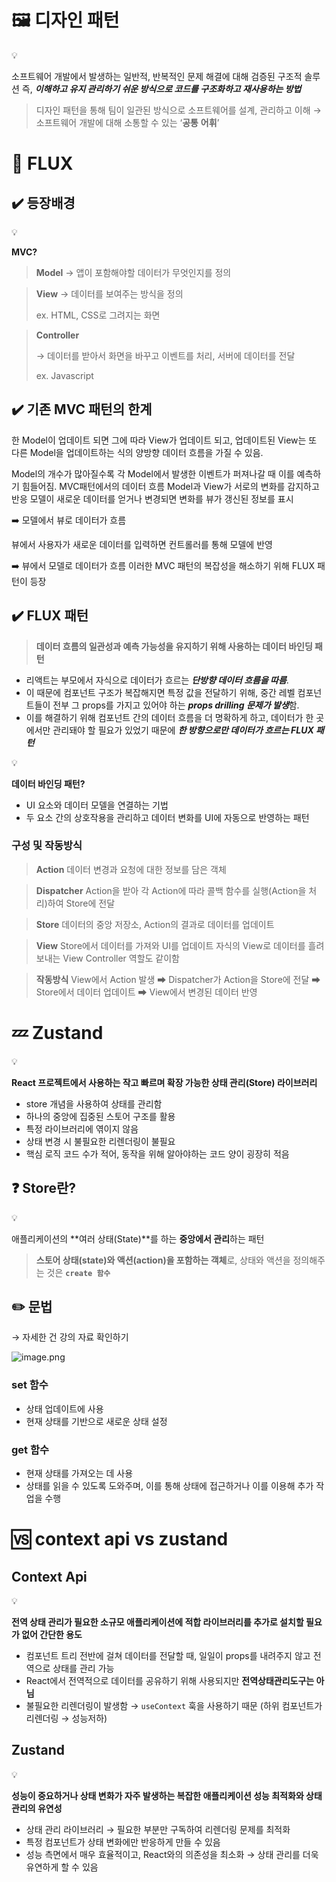 # 🖼️ 디자인 패턴

<aside>
💡

소프트웨어 개발에서 발생하는 일반적, 반복적인 문제 해결에 대해 검증된 구조적 솔루션
즉, ***이해하고 유지 관리하기 쉬운 방식으로 코드를 구조화하고 재사용하는 방법***

</aside>

> 디자인 패턴을 통해 팀이 일관된 방식으로 소프트웨어를 설계, 관리하고 이해
→ 소프트웨어 개발에 대해 소통할 수 있는 ‘**공통** **어휘**’
> 

# 💬 FLUX

## ✔️ 등장배경

<aside>
💡

**MVC?**

</aside>

> **Model**
→ 앱이 포함해야할 데이터가 무엇인지를 정의
> 

> **View**
→ 데이터를 보여주는 방식을 정의
> 
> 
> ex. HTML, CSS로 그려지는 화면
> 

> **Controller**
> 
> 
> → 데이터를 받아서 화면을 바꾸고 이벤트를 처리, 서버에 데이터를 전달
> 
> ex. Javascript
> 

## ✔️ 기존 MVC 패턴의 한계

한 Model이 업데이트 되면 그에 따라 View가 업데이트 되고, 업데이트된 View는 또 다른 Model을 업데이트하는 식의
양방향 데이터 흐름을 가질 수 있음.

Model의 개수가 많아질수록 각 Model에서 발생한 이벤트가 퍼져나갈 때 이를 예측하기 힘들어짐.
MVC패턴에서의 데이터 흐름
Model과 View가 서로의 변화를 감지하고 반응
모델이 새로운 데이터를 얻거나 변경되면
변화를 뷰가 갱신된 정보를 표시

➡️ 모델에서 뷰로 데이터가 흐름

뷰에서 사용자가 새로운 데이터를 입력하면
컨트롤러를 통해 모델에 반영

➡️ 뷰에서 모델로 데이터가 흐름
이러한 MVC 패턴의 복잡성을 해소하기 위해 FLUX 패턴이 등장

## ✔️ FLUX 패턴

> **데이터 흐름의 일관성과 예측 가능성을 유지하기 위해 사용하는 데이터 바인딩 패턴**
> 
- 리액트는 부모에서 자식으로 데이터가 흐르는 ***단방향 데이터 흐름을 따름***.
- 이 때문에 컴포넌트 구조가 복잡해지면 특정 값을 전달하기 위해,
중간 레벨 컴포넌트들이 전부 그 props를 가지고 있어야 하는 ***props drilling 문제가 발생***함.
- 이를 해결하기 위해 컴포넌트 간의 데이터 흐름을 더 명확하게 하고, 
데이터가 한 곳에서만 관리돼야 할 필요가 있었기 때문에 ***한 방향으로만 데이터가 흐르는 FLUX 패턴***

<aside>
💡

**데이터 바인딩 패턴?**

</aside>

- UI 요소와 데이터 모델을 연결하는 기법
- 두 요소 간의 상호작용을 관리하고 데이터 변화를 UI에 자동으로 반영하는 패턴

### 구성 및 작동방식

> **Action**
데이터 변경과 요청에 대한 정보를 담은 객체
> 

> **Dispatcher**
Action을 받아 각 Action에 따라 콜백 함수를 실행(Action을 처리)하여 Store에 전달
> 

> **Store**
데이터의 중앙 저장소, Action의 결과로 데이터를 업데이트
> 

> **View**
Store에서 데이터를 가져와 UI를 업데이트
자식의 View로 데이터를 흘려 보내는 View Controller 역할도 같이함
> 

> **작동방식**
View에서 Action 발생 ➡ Dispatcher가 Action을 Store에 전달 
➡ Store에서 데이터 업데이트 ➡ View에서 변경된 데이터 반영
> 

# 💤 Zustand

<aside>
💡

**React 프로젝트에서 사용하는 작고 빠르며 확장 가능한 상태 관리(Store) 라이브러리**

</aside>

- store 개념을 사용하여 상태를 관리함
- 하나의 중앙에 집중된 스토어 구조를 활용
- 특정 라이브러리에 엮이지 않음
- 상태 변경 시 불필요한 리렌더링이 불필요
- 핵심 로직 코드 수가 적어, 동작을 위해 알아야하는 코드 양이 굉장히 적음

## ❓ Store란?

<aside>
💡

애플리케이션의 **여러 상태(State)**를 하는 **중앙에서 관리**하는 패턴

> **스토어
상태(state)와 액션(action)을 포함하는 객체**로, 상태와 액션을 정의해주는 것은 **`create 함수`**
> 
</aside>

## ✏️ 문법

→ 자세한 건 강의 자료 확인하기

![image.png](https://prod-files-secure.s3.us-west-2.amazonaws.com/e6fa8f03-79ab-4c3e-98cf-c3cfdfd58f17/e0453771-bd95-46fc-82ba-c35c5fb18bb1/image.png)

### set 함수

- 상태 업데이트에 사용
- 현재 상태를 기반으로 새로운 상태 설정

### get 함수

- 현재 상태를 가져오는 데 사용
- 상태를 읽을 수 있도록 도와주며, 이를 통해 상태에 접근하거나 이를 이용해 추가 작업을 수행

# 🆚 context api vs zustand

## Context Api

<aside>
💡

**전역 상태 관리가 필요한 소규모 애플리케이션에 적합
라이브러리를 추가로 설치할 필요가 없어 간단한 용도**

</aside>

- 컴포넌트 트리 전반에 걸쳐 데이터를 전달할 때, 일일이 props를 내려주지 않고 전역으로 상태를 관리 가능
- React에서 전역적으로 데이터를 공유하기 위해 사용되지만 **전역상태관리도구는 아님**
- 불필요한 리렌더링이 발생함 → `useContext` 훅을 사용하기 때문 (하위 컴포넌트가 리렌더링 → 성능저하)

## Zustand

<aside>
💡

**성능이 중요하거나 상태 변화가 자주 발생하는 복잡한 애플리케이션
성능 최적화와 상태 관리의 유연성**

</aside>

- 상태 관리 라이브러리 → 필요한 부분만 구독하여 리렌더링 문제를 최적화
- 특정 컴포넌트가 상태 변화에만 반응하게 만들 수 있음
- 성능 측면에서 매우 효율적이고,  React와의 의존성을 최소화 → 상태 관리를 더욱 유연하게 할 수 있음
